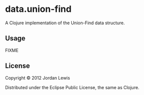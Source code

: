 # data.union-find

A Clojure implementation of the Union-Find data structure.

## Usage

FIXME

## License

Copyright © 2012 Jordan Lewis

Distributed under the Eclipse Public License, the same as Clojure.
